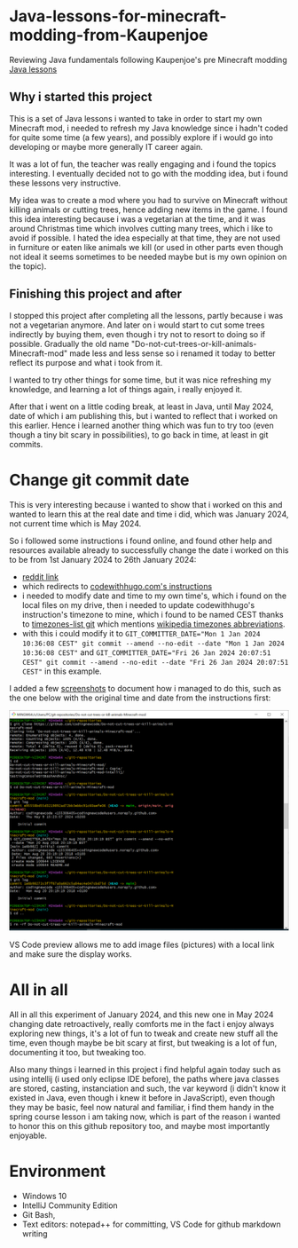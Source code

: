 # Java-lessons-for-minecraft-modding-from-Kaupenjoe
Reviewing Java fundamentals following Kaupenjoe's pre Minecraft modding [Java lessons](https://www.youtube.com/playlist?list=PLKGarocXCE1Egp6soRNlflWJWc44sau40)

## Why i started this project

This is a set of Java lessons i wanted to take in order to start my own Minecraft mod, i needed to refresh my Java knowledge since i hadn't coded for quite some time (a few years), and possibly explore if i would go into developing or maybe more generally IT career again.

It was a lot of fun, the teacher was really engaging and i found the topics interesting. I eventually decided not to go with the modding idea, but i found these lessons very instructive.

My idea was to create a mod where you had to survive on Minecraft without killing animals or cutting trees, hence adding new items in the game. I found this idea interesting because i was a vegetarian at the time, and it was around Christmas time which involves cutting many trees, which i like to avoid if possible. I hated the idea especially at that time, they are not used in furniture or eaten like animals we kill (or used in other parts even though not ideal it seems sometimes to be needed maybe but is my own opinion on the topic).

## Finishing this project and after

I stopped this project after completing all the lessons, partly because i was not a vegetarian anymore. And later on i would start to cut some trees indirectly by buying them, even though i try not to resort to doing so if possible. Gradually the old name "Do-not-cut-trees-or-kill-animals-Minecraft-mod" made less and less sense so i renamed it today to better reflect its purpose and what i took from it.

I wanted to try other things for some time, but it was nice refreshing my knowledge, and learning a lot of things again, i really enjoyed it.

After that i went on a little coding break, at least in Java, until May 2024, date of which i am publishing this, but i wanted to reflect that i worked on this earlier. Hence i learned another thing which was fun to try too (even though a tiny bit scary in possibilities), to go back in time, at least in git commits.

# Change git commit date
This is very interesting because i wanted to show that i worked on this and wanted to learn this at the real date and time i did, which was January 2024, not current time which is May 2024.

So i followed some instructions i found online, and found other help and resources available already to successfully change the date i worked on this to be from 1st January 2024 to 26th January 2024:
- [reddit link](https://www.reddit.com/r/github/comments/9kcc1r/comment/e6zh4b6/?utm_source=share&utm_medium=web3x&utm_name=web3xcss&utm_term=1&utm_content=share_button/)
- which redirects to [codewithhugo.com's instructions](https://codewithhugo.com/change-the-date-of-a-git-commit/#set-the-date-of-the-last-commit-to-an-arbitrary-date)
- i needed to modify date and time to my own time's, which i found on the local files on my drive, then i needed to update codewithhugo's instruction's timezone to mine, which i found to be named CEST thanks to [timezones-list git](https://github.com/omsrivastava/timezones-list) which mentions [wikipedia timezones abbreviations](https://en.wikipedia.org/wiki/List_of_tz_database_time_zones).
- with this i could modify it to `GIT_COMMITTER_DATE="Mon 1 Jan 2024 10:36:08 CEST" git commit --amend --no-edit --date "Mon 1 Jan 2024 10:36:08 CEST"` and `GIT_COMMITTER_DATE="Fri 26 Jan 2024 20:07:51 CEST" git commit --amend --no-edit --date "Fri 26 Jan 2024 20:07:51 CEST"` in this example.

I added a few [screenshots](./pictures) to document how i managed to do this, such as the one below with the original time and date from the instructions first:

![go back in time example in image of git commit](./pictures/git%20bash%20change%20commit%20time%20example%200v2.PNG)

VS Code preview allows me to add image files (pictures) with a local link and make sure the display works.

# All in all

All in all this experiment of January 2024, and this new one in May 2024 changing date retroactively, really comforts me in the fact i enjoy always exploring new things, it's a lot of fun to tweak and create new stuff all the time, even though maybe be bit scary at first, but tweaking is a lot of fun, documenting it too, but tweaking too.

Also many things i learned in this project i find helpful again today such as using intellij (i used only eclipse IDE before), the paths where java classes are stored, casting, instanciation and such, the var keyword (i didn't know it existed in Java, even though i knew it before in JavaScript), even though they may be basic, feel now natural and familiar, i find them handy in the spring course lesson i am taking now, which is part of the reason i wanted to honor this on this github repository too, and maybe most importantly enjoyable.

# Environment

- Windows 10
- IntelliJ Community Edition
- Git Bash,
- Text editors: notepad++ for committing, VS Code for github markdown writing
